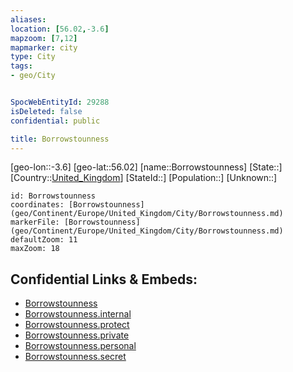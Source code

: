 ```yaml
---
aliases: 
location: [56.02,-3.6]
mapzoom: [7,12] 
mapmarker: city 
type: City
tags:
- geo/City


SpocWebEntityId: 29288
isDeleted: false
confidential: public

title: Borrowstounness
---
```

[geo-lon::-3.6]
[geo-lat::56.02]
[name::Borrowstounness]
[State::]
[Country::[United_Kingdom](geo/Continent/Europe/United_Kingdom.md)]
[StateId::]
[Population::]
[Unknown::]


```leaflet
id: Borrowstounness
coordinates: [Borrowstounness](geo/Continent/Europe/United_Kingdom/City/Borrowstounness.md)
markerFile: [Borrowstounness](geo/Continent/Europe/United_Kingdom/City/Borrowstounness.md)
defaultZoom: 11 
maxZoom: 18
```


## Confidential Links & Embeds: 
- [Borrowstounness](../../../../../../_public/geo/Continent/Europe/United_Kingdom/City/Borrowstounness.md) 
- [Borrowstounness.internal](../../../../../../_internal/geo/Continent/Europe/United_Kingdom/City/Borrowstounness.internal.md) 
- [Borrowstounness.protect](../../../../../../_protect/geo/Continent/Europe/United_Kingdom/City/Borrowstounness.protect.md) 
- [Borrowstounness.private](../../../../../../_private/geo/Continent/Europe/United_Kingdom/City/Borrowstounness.private.md) 
- [Borrowstounness.personal](../../../../../../_personal/geo/Continent/Europe/United_Kingdom/City/Borrowstounness.personal.md) 
- [Borrowstounness.secret](../../../../../../_secret/geo/Continent/Europe/United_Kingdom/City/Borrowstounness.secret.md) 
